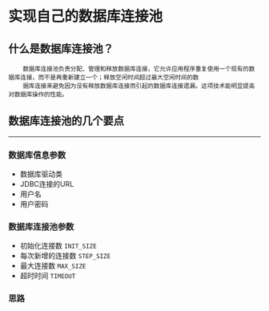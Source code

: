实现自己的数据库连接池
===================
什么是数据库连接池？
-----------------

        数据库连接池负责分配、管理和释放数据库连接，它允许应用程序重复使用一个现有的数据库连接，而不是再重新建立一个；释放空闲时间超过最大空闲时间的数     
        据库连接来避免因为没有释放数据库连接而引起的数据库连接遗漏。这项技术能明显提高对数据库操作的性能。

## 数据库连接池的几个要点
-------------------

### 数据库信息参数
* 数据库驱动类    
* JDBC连接的URL
* 用户名
* 用户密码
### 数据库连接池参数
* 初始化连接数   `INIT_SIZE`
* 每次新增的连接数 `STEP_SIZE`
* 最大连接数 `MAX_SIZE`
* 超时时间  `TIMEOUT`

### 思路


